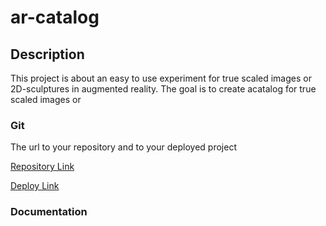 # ar-catalog

## Description

This project is about an easy to use experiment for true scaled images or 2D-sculptures in augmented reality. The goal is to create acatalog for true scaled images or
            
### Git

The url to your repository and to your deployed project

[Repository Link](https://github.com/evij-g/ar-catalog)

[Deploy Link](https://arcat.evij.de)

### Documentation





